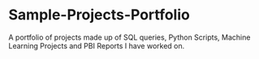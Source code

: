 # Sample-Projects-Portfolio
A portfolio of projects made up of SQL queries, Python Scripts, Machine Learning Projects and PBI Reports I have worked on. 
